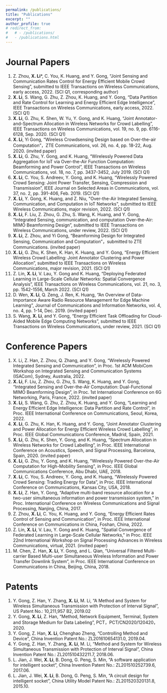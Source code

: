 ```yaml
---
permalink: /publications/
title: "Publications"
excerpt: ""
author_profile: true
# redirect_from: 
#   # - /publications/
#   - /publications.html
---
```


# Journal Papers
1. Z. Zhou, **X. Li***, C. You, K. Huang, and Y. Gong, “Joint Sensing and Communication Rates Control for Energy Efficient Mobile Crowd Sensing”, submitted to IEEE Transactions on Wireless Communications, early access, 2022. (SCI Q1, corresponding author)
2. **X. Li**, S. Wang, G. Zhu, Z. Zhou, K. Huang, and Y. Gong, “Data Partition and Rate Control for Learning and Energy Efficient Edge Intelligence”, IEEE Transactions on Wireless Communications, early access, 2022. (SCI Q1)
3. **X. Li**, G. Zhu, K. Shen, W. Yu, Y. Gong, and K. Huang, “Joint Annotator-and-Spectrum Allocation in Wireless Networks for Crowd Labelling”, IEEE Transactions on Wireless Communications, vol. 19, no. 9, pp. 6116-6128, Sep. 2020. (SCI Q1)
4. **X. Li**, Yi Gong, “Wireless Crowdsensing Design based on Over-the-air Computation”，ZTE Communications, vol. 26, no. 4, pp. 18-22, Aug. 2020. (invited paper)
5. **X. Li**, G. Zhu, Y. Gong, and K. Huang, “Wirelessly Powered Data Aggregation for IoT via Over-the-Air Function Computation: Beamforming and Power Control”, IEEE Transactions on Wireless Communications, vol. 18, no. 7, pp. 3437-3452, July 2019. (SCI Q1)
6. **X. Li**, C. You, S. Andreev, Y. Gong, and K. Huang, “Wirelessly Powered Crowd Sensing: Joint Power Transfer, Sensing, Compression and Transmission”, IEEE Journal on Selected Areas in Communications, vol. 37, no. 2, pp. 391-406, Feb. 2019. (SCI Q1)
7. **X. Li**, Y. Gong, K. Huang, and Z. Niu, "Over-the-Air Integrated Sensing, Communication, and Computation in IoT Networks", submitted to IEEE Wireless Communications, major revision, 2022. (SCI Q1)
8. **X. Li**, F. Liu, Z. Zhou, G. Zhu, S. Wang, K. Huang, and Y. Gong, “Integrated Sensing, communication, and computation Over-the-Air: MIMO Beamforming Design”, submitted to IEEE Transactions on Wireless Communications, under review, 2022. (SCI Q1)
9. **X. Li**, Z. Zhou, and Yi Gong, “Beamforming Design for Integrated Sensing, Communication and Computation”，submitted to ZTE Communications. (invited paper)
10. **X. Li**, G. Zhu, K. Shen, K. Han, K. Huang, and Y. Gong, “Energy Efficient Wireless Crowd Labelling: Joint Annotator Clustering and Power Allocation”, submitted to IEEE Transactions on Wireless Communications, major revision, 2021. (SCI Q1)
11. Z. Lin, **X. Li**, V. Lau, Y. Gong and K. Huang, “Deploying Federated Learning in Large-Scale Cellular Networks: Spatial Convergence Analysis”, IEEE Transactions on Wireless Communications, vol. 21, no. 3, pp. 1542-1556, March 2022. (SCI Q1)
12. D. Wen, **X. Li**, Q. Zeng, J. Ren, K. Huang, “An Overview of Data-Importance Aware Radio Resource Management for Edge Machine Learning”, Journal of Communications and Information Networks, vol. 4, no. 4, pp. 1-14, Dec. 2019. (invited paper)
13. S. Wang, **X. Li**, and Y. Gong, “Energy Efficient Task Offloading for Cloud-Aided Mobile Edge Computing Networks”, submitted to IEEE Transactions on Wireless Communications, under review, 2021. (SCI Q1)

# Conference Papers
1. X. Li, Z. Han, Z. Zhou, Q. Zhang, and Y. Gong, “Wirelessly Powered Integrated Sensing and Communication”, in Proc. 1st ACM MobiCom Workshop on Integrated Sensing and Communication Systems (ISACom), Sydney, Australia, 2022.
2. **X. Li**, F. Liu, Z. Zhou, G. Zhu, S. Wang, K. Huang, and Y. Gong, “Integrated Sensing and Over-the-Air Computation: Dual-Functional MIMO Beamforming Design”, in Proc. 1st International Conference on 6G Networking, Paris, France, 2022. (invited paper)
3. **X. Li**, S. Wang, G. Zhu, Z. Zhou, K. Huang, and Y. Gong, “Learning and Energy Efficient Edge Intelligence: Data Partition and Rate Control”, in Proc. IEEE International Conference on Communications, Seoul, Korea, 2022.
4. **X. Li**, G. Zhu, K. Han, K. Huang, and Y. Gong, “Joint Annotator Clustering and Power Allocation for Energy Efficient Wireless Crowd Labelling”, in Proc. IEEE Global Communications Conference, Madrid, Spain, 2021.
5. **X. Li**, G. Zhu, K. Shen, Y. Gong, and K. Huang, “Spectrum Allocation in Wireless Networks for Crowd Labelling”, in Proc. IEEE International Conference on Acoustics, Speech, and Signal Processing, Barcelona, Spain,  2020. (invited paper)
6. **X. Li**, G. Zhu, Y. Gong, and K. Huang, "Wirelessly Powered Over-the-Air Computation for High-Mobility Sensing", in Proc. IEEE Global Communications Conference, Abu Dhabi, UAE, 2018.
7. **X. Li**, C. You, S. Andreev, Y. Gong, and K. Huang, “Wirelessly Powered Crowd Sensing: Trading Energy for Data”, in Proc. IEEE International Conference on Communications, Kansas City, USA, 2018.
8. **X. Li**, Z. Han, Y. Gong, “Adaptive multi-band resource allocation for a two-user simultaneous information and power transmission system,” in Proc. International Conference on Wireless Communications and Signal Processing, Nanjing, China, 2017.
9. Z. Zhou, **X. Li**, C. You, K. Huang, and Y. Gong, “Energy Efficient Rates Control of Sensing and Communication”, in Proc. IEEE International Conference on Communications in China, Foshan, China, 2022.
10. Z. Lin, **X. Li**, V. Lau, Y. Gong and K. Huang, "Spatial Convergence of Federated Learning in Large-Scale Cellular Networks," in Proc. IEEE 22nd International Workshop on Signal Processing Advances in Wireless Communications, virtual, 2021. (invited paper)
11. M. Chen, Z. Han, **X. Li**, Y. Gong, and L. Qian, “Universal Filtered Multi-carrier Based Multi-user Simultaneous Wireless Information and Power Transfer Downlink System”, in Proc. IEEE International Conference on Communications in China, Beijing, China, 2018. 

# Patents
1.	Y. Gong, Z. Han, Y. Zhang, **X. Li**, M. Li, “A Method and System for Wireless Simultaneous Transmission with Protection of Interval Signal”, US Patent No.: 10,211,957 B2, 2019.02
2.	Y. Gong, **X. Li**, Z. Han, “Method, Network Equipment, Terminal, System and Storage Medium for Data Labeling”, PCT，PCT/CN2020/120420，2020.
3.	Y. Gong, Z. Han, **X. Li**, Chenghao Zheng, “Controlling Method and Device”, China Invention Patent No.: ZL201610654131.0, 2019.04.
4.	Y. Gong, Z. Han, Y. Zhang, **X. Li**, M. Li, “Method and System for Wireless Simultaneous Transmission with Protection of Interval Signal”, China Invention Patent No.: ZL201510432211.7, 2018.06.
5.	L. Jian, J. Wei, **X. Li**, B. Dong, G. Peng, S. Min, “A software application for intelligent socket”, China Invention Patent No.: ZL201510252739.6, 2017.06.
6.	L. Jian, J. Wei, **X. Li**, B. Dong, G. Peng, S. Min, “A circuit design for intelligent socket”, China Utility Model Patent No.: ZL201520320131.8, 2015.10.

